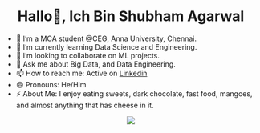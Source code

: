 <h1 align="center">Hallo👋, Ich Bin Shubham Agarwal</h1>
<!--
**BeAgarwal/BeAgarwal** is a ✨ _special_ ✨ repository because its `README.md` (this file) appears on your GitHub profile.-->

- 🔭 I’m a MCA student @CEG, Anna University, Chennai.
- 🌱 I’m currently learning Data Science and Engineering.
- 👯 I’m looking to collaborate on ML projects.
- 💬 Ask me about Big Data, and Data Engineering.
- 📫 How to reach me: Active on [Linkedin](https://www.linkedin.com/in/beagarwal/)
- 😄 Pronouns: He/Him
- ⚡ About Me: I enjoy eating sweets, dark chocolate, fast food, mangoes, and almost anything that has cheese in it.

<p align="center"><img src="https://github-readme-stats.vercel.app/api?username=BeAgarwal&&show_icons=true&title_color=ffffff&icon_color=bb2acf&text_color=daf7dc&bg_color=191919" /> </p>
